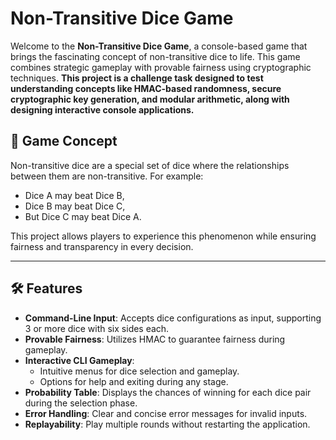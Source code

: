 # Non-Transitive Dice Game

Welcome to the **Non-Transitive Dice Game**, a console-based game that brings the fascinating concept of non-transitive dice to life. This game combines strategic gameplay with provable fairness using cryptographic techniques.
**This project is a challenge task designed to test understanding concepts like HMAC-based randomness, secure cryptographic key generation, and modular arithmetic, along with designing interactive console applications.**

## 🎲 Game Concept

Non-transitive dice are a special set of dice where the relationships between them are non-transitive. For example:
- Dice A may beat Dice B,
- Dice B may beat Dice C,
- But Dice C may beat Dice A.

This project allows players to experience this phenomenon while ensuring fairness and transparency in every decision.

---

## 🛠 Features

- **Command-Line Input**: Accepts dice configurations as input, supporting 3 or more dice with six sides each.
- **Provable Fairness**: Utilizes HMAC to guarantee fairness during gameplay.
- **Interactive CLI Gameplay**:
  - Intuitive menus for dice selection and gameplay.
  - Options for help and exiting during any stage.
- **Probability Table**: Displays the chances of winning for each dice pair during the selection phase.
- **Error Handling**: Clear and concise error messages for invalid inputs.
- **Replayability**: Play multiple rounds without restarting the application.